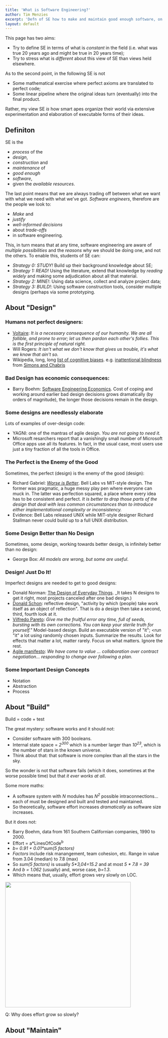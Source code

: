 ```yaml
---
title: 'What is Software Engineering?'
author: Tim Menzies
excerpt: 'Defn of SE how to make and maintain good enough software, on time, on budget.'
layout: default
---
```


This page has two aims:

+ Try to define SE in terms of what is _constant_ in the field (i.e. what was true 20 years ago and might be true in 20 years time);
+ Try to stress what is _different_ about this view of SE than views held elsewhere.

As to the second point, in the following SE is not

+ Some mathematical exercise where perfect axioms are translated to perfect code;
+ Some
linear  pipeline where the
original ideas turn (eventually) into the final
product.

Rather, my view SE _is_  how
  smart  apes organize their world via extensive experimentation and
  elaboration of executable forms of their ideas.

## Definiton


SE is the 

+ _process_ of the
+ _design_,
+ _construction_ and
+ _maintenance_ of
+ _good  enough_
+ _software_,
+ given the _available resources_.

The last point means that we are always trading off between
what we want with
what we need with what we've got. _Software engineers_, therefore
are the people we look to:

+ _Make_ and
+ _justify_
+ _well-informed decisions_ 
+ about _trade-offs_
+ in software engineering.

This, in turn means that at any time, software engineering are
aware of _multiple possibilities_ and the _reasons_ why we should be doing
one, and not the others. To enable this, students of SE can:

+ _Strategy 0: STUDY!_ Build up their background knowledge about SE;
+ _Strategy 1: READ!_ Using the literature, extend that knowledge by _reading widely_ and making
  some adjudication about all that material.  
+ _Strategy 2: MINE!_: Using data science, collect and analyze project data;
+ _Strategy 3: BUILD!_: Using software construction tools, consider multiple designs (perhaps via some prototyping.

## About "Design"

### Humans not perfect designers:

+ [Voltaire](http://en.wikipedia.org/wiki/Voltaire):
  _It is a necessary consequence of our humanity. We are all fallible, and prone to error; let us then pardon each other's follies. This is the first principle of natural right._
+ Will Rogers: _It isn't what we don't know that gives us trouble, it's what we know that ain't so._
+ Wikipedia, long, long [list of cognitive biases](http://en.wikipedia.org/wiki/List_of_cognitive_biases). e.g.
  [inattentional blindness](https://www.youtube.com/watch?v=vJG698U2Mvo)
  from [Simons and Chabris](http://goo.gl/bgHzrn)

### Bad Design has economic consequences:

+ Barry Boehm: [Software Engineering Economics](http://goo.gl/Mcnb5l).
  Cost of coping and working around
  earlier bad design decisions grows dramatically (by orders of magnitude),
  the longer
  those decisions remain in the design.

### Some designs are needlessly elaborate

Lots of examples of over-design code:

+ YAGNI: one of the mantras of agile design. _You are not going to need it._
+ Microsoft resarchers report that a vanishingly small number of Microsoft
  Office apps use all its features. In fact, in the usual case, most users
  use just a tiny fraction of all the tools in Office.

### The Perfect is the Enemy of the Good

Sometimes, the perfect (design) is the enemy of the good (design):

+ Richard Gabriel: [_Worse is Better_](http://www.jwz.org/doc/worse-is-better.html).
  Bell Labs vs MIT-style design.
  The former was pragmatic, a huge messy play pen where everyone
  can muck in. The latter was perfection squared, a place where
  every idea has to be consistent and perfect. _It is better to drop those parts of the design that deal with less common circumstances than to introduce either implementational complexity or inconsistency._
+ Evidence: Bell Labs released UNIX while MIT-style designer Richard Stallman
  never could build up to a full UNIX distribution.

### Some Design Better than No Design

Sometimes, some design, working towards better design, is infinitely
better than no design:

+ George Box: _All models are wrong, but some are useful_.

### Design! Just Do It!

Imperfect designs are needed to get to good designs:

+ Donald Norman:
  [The Design of Everyday Things](http://goo.gl/iFWt4).
  _It takes N designs to get it right, most projects canceled after one bad design.)
+ [Donald Schon](http://en.wikipedia.org/wiki/Donald_Sch%C3%B6n):
  reflective design,  "activity by which (people)
  take work itself as an object  of reflection". That is do a design
  then take a second, third, fourth look at it.
+ [Vilfredo Pareto](http://en.wikipedia.org/wiki/Vilfredo_Pareto):
  _Give me the fruitful error any time, full of
  seeds, bursting with its own corrections. You can
  keep your sterile truth for yourself."_ Model-based design.
  Build an executable version of "it"; <run "it" a lot using
  randomly chosen inputs. Summarize the results. Look for effects
  that matter a lot, matter rarely. Focus on what matters. Ignore the rest.
+ [Agile manifesto](http://agilemanifesto.org):
  _We have come to value ... collaboration over contract negotiation... responding to change over following a plan._

### Some Important Design Concepts

+ Notation
+ Abstraction
+ Process 

## About "Build"

Build = code + test

The great mystery: software works and it should not:

+ Consider software with 300 booleans.
+ Internal state space = _2<sup>300</sup>_ which is a number larger than
  _10<sup>23</sup>_, which is the number of stars in the known universe.
+ Think about that: that software is more complex than all the stars in the sky.

So the wonder is not that software fails (which it does, sometimes
at the worse possible time) but that _it ever works at all_. 

Some more maths:

+ A software system with _N_ modules has _N<sup>2</sup>_ possible intraconnections...
  each of must be designed and built and tested and maintained.
+ So theoretically, software effort increases _dramatically_ as software size increases.

But it does not:

+ Barry Boehm, data from 161 Southern Californian companies, 1990 to 2000.
+ Effort = a*LinesOfCode<sup>b</sup>
+ _b= 0.91 + 0.01*sum(5 factors)_
+ _Factors_ include risk manangement, team cohesion, etc. Range in
  value from 3.04 (median) to 7.8 (max)
+ So _sum(5 factors)_ is usually _5*3,04=15.2_ and at most _5 * 7.8 = 39_ 
+ And _b = 1.062_ (usually) and, worse case, _b=1.3_.
+ Which means that, usually, effort grows very slowly on LOC.

<img width=400 src="{{site.url}}/img/effortVSLoc.png">

Q: Why does effort grow so slowly? 
  
## About "Maintain"
